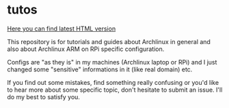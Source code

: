 tutos
=====
[Here you can find latest HTML version](http://tutos.readthedocs.org/en/latest/)

This repository is for tutorials and guides about Archlinux in general and also about Archlinux ARM on RPi specific configuration. 

Configs are "as they is" in my machines (Archlinux laptop or RPi) and I just changed some "sensitive" informations in it (like real domain) etc.

If you find out some mistakes, find something really confusing or you'd like to hear more about some specific topic, don't hesitate to submit an issue. I'll do my best to satisfy you. 


